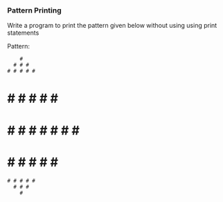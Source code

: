### Pattern Printing
Write a program to print 
the pattern given below
without using using print
statements



Pattern:

        # 
      # # # 
    # # # # # 
  # # # # # # # 
# # # # # # # # # 
  # # # # # # # 
    # # # # # 
      # # # 
        # 
 